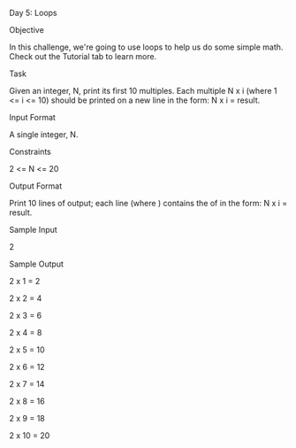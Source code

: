 Day 5: Loops


Objective

In this challenge, we're going to use loops to help us do some simple math. Check out the Tutorial tab to learn more.


Task

Given an integer, N, print its first 10 multiples. Each multiple N x i (where 1 <= i <= 10) should be printed on a new line in the form: N x i = result.


Input Format

A single integer, N.


Constraints

2 <= N <= 20


Output Format

Print 10 lines of output; each line (where ) contains the of in the form: N x i = result.


Sample Input

2


Sample Output

2 x 1 = 2

2 x 2 = 4

2 x 3 = 6

2 x 4 = 8

2 x 5 = 10

2 x 6 = 12

2 x 7 = 14

2 x 8 = 16

2 x 9 = 18

2 x 10 = 20
